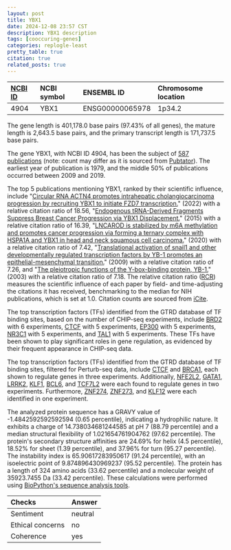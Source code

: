 ```yaml
---
layout: post
title: YBX1
date: 2024-12-08 23:57 CST
description: YBX1 description
tags: [cooccuring-genes]
categories: replogle-least
pretty_table: true
citation: true
related_posts: true
---
```




| [NCBI ID](https://www.ncbi.nlm.nih.gov/gene/4904) | NCBI symbol | ENSEMBL ID | Chromosome location |
| :-------- | :------- | :-------- | :------- |
| 4904  | YBX1 | ENSG00000065978 | 1p34.2 |



The gene length is 401,178.0 base pairs (97.43% of all genes), the mature length is 2,643.5 base pairs, and the primary transcript length is 171,737.5 base pairs.


The gene YBX1, with NCBI ID 4904, has been the subject of [587 publications](https://pubmed.ncbi.nlm.nih.gov/?term=%22YBX1%22) (note: count may differ as it is sourced from [Pubtator](https://academic.oup.com/nar/article/47/W1/W587/5494727)). The earliest year of publication is 1979, and the middle 50% of publications occurred between 2009 and 2019.


The top 5 publications mentioning YBX1, ranked by their scientific influence, include "[Circular RNA ACTN4 promotes intrahepatic cholangiocarcinoma progression by recruiting YBX1 to initiate FZD7 transcription.](https://pubmed.ncbi.nlm.nih.gov/34509526)" (2022) with a relative citation ratio of 18.56, "[Endogenous tRNA-Derived Fragments Suppress Breast Cancer Progression via YBX1 Displacement.](https://pubmed.ncbi.nlm.nih.gov/25957686)" (2015) with a relative citation ratio of 16.39, "[LNCAROD is stabilized by m6A methylation and promotes cancer progression via forming a ternary complex with HSPA1A and YBX1 in head and neck squamous cell carcinoma.](https://pubmed.ncbi.nlm.nih.gov/32216017)" (2020) with a relative citation ratio of 7.42, "[Translational activation of snail1 and other developmentally regulated transcription factors by YB-1 promotes an epithelial-mesenchymal transition.](https://pubmed.ncbi.nlm.nih.gov/19411069)" (2009) with a relative citation ratio of 7.26, and "[The pleiotropic functions of the Y-box-binding protein, YB-1.](https://pubmed.ncbi.nlm.nih.gov/12815724)" (2003) with a relative citation ratio of 7.18. The relative citation ratio ([RCR](https://journals.plos.org/plosbiology/article?id=10.1371/journal.pbio.1002541)) measures the scientific influence of each paper by field- and time-adjusting the citations it has received, benchmarking to the median for NIH publications, which is set at 1.0. Citation counts are sourced from [iCite](https://icite.od.nih.gov).





The top transcription factors (TFs) identified from the GTRD database of TF binding sites, based on the number of CHIP-seq experiments, include [BRD2](https://www.ncbi.nlm.nih.gov/gene/6046) with 6 experiments, [CTCF](https://www.ncbi.nlm.nih.gov/gene/10664) with 5 experiments, [EP300](https://www.ncbi.nlm.nih.gov/gene/2033) with 5 experiments, [NR3C1](https://www.ncbi.nlm.nih.gov/gene/2908) with 5 experiments, and [TAL1](https://www.ncbi.nlm.nih.gov/gene/6886) with 5 experiments. These TFs have been shown to play significant roles in gene regulation, as evidenced by their frequent appearance in CHIP-seq data.


The top transcription factors (TFs) identified from the GTRD database of TF binding sites, filtered for Perturb-seq data, include [CTCF](https://www.ncbi.nlm.nih.gov/gene/6829) and [BRCA1](https://www.ncbi.nlm.nih.gov/gene/6872), each shown to regulate genes in three experiments. Additionally, [NFE2L2](https://www.ncbi.nlm.nih.gov/gene/4849), [GATA1](https://www.ncbi.nlm.nih.gov/gene/2623), [LRRK2](https://www.ncbi.nlm.nih.gov/gene/2118), [KLF1](https://www.ncbi.nlm.nih.gov/gene/6426), [BCL6](https://www.ncbi.nlm.nih.gov/gene/8861), and [TCF7L2](https://www.ncbi.nlm.nih.gov/gene/9968) were each found to regulate genes in two experiments. Furthermore, [ZNF274](https://www.ncbi.nlm.nih.gov/gene/8243), [ZNF273](https://www.ncbi.nlm.nih.gov/gene/6830), and [KLF12](https://www.ncbi.nlm.nih.gov/gene/9126) were each identified in one experiment.








The analyzed protein sequence has a GRAVY value of -1.4842592592592594 (0.65 percentile), indicating a hydrophilic nature. It exhibits a charge of 14.738034681244585 at pH 7 (88.79 percentile) and a median structural flexibility of 1.021654761904762 (97.62 percentile). The protein's secondary structure affinities are 24.69% for helix (4.5 percentile), 18.52% for sheet (1.39 percentile), and 37.96% for turn (95.27 percentile). The instability index is 65.90617283950617 (91.24 percentile), with an isoelectric point of 9.874896430969237 (95.52 percentile). The protein has a length of 324 amino acids (33.62 percentile) and a molecular weight of 35923.7455 Da (33.42 percentile). These calculations were performed using [BioPython's sequence analysis tools](https://biopython.org/docs/1.75/api/Bio.SeqUtils.ProtParam.html).



| Checks    | Answer |
| :-------- | :------- |
| Sentiment  | neutral   |
| Ethical concerns | no     |
| Coherence    | yes    |